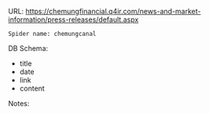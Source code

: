 URL: https://chemungfinancial.q4ir.com/news-and-market-information/press-releases/default.aspx

    Spider name: chemungcanal

DB Schema:
- title
- date
- link
- content

Notes: